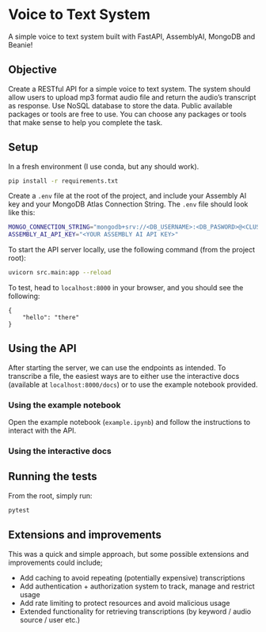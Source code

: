 # Voice to Text System

A simple voice to text system built with FastAPI, AssemblyAI, MongoDB and Beanie!

## Objective

Create a RESTful API for a simple voice to text system. The system should allow users to upload mp3 format audio file and return the audioʼs transcript as response. Use NoSQL database to store the data.
Public available packages or tools are free to use. You can choose any packages or tools that make sense to help you complete the task.

## Setup

In a fresh environment (I use conda, but any should work).

```bash
pip install -r requirements.txt
```

Create a `.env` file at the root of the project, and include your Assembly AI key and your MongoDB Atlas Connection String. The `.env` file should look like this:

```bash
MONGO_CONNECTION_STRING="mongodb+srv://<DB_USERNAME>:<DB_PASWORD>@<CLUSTER>....mongodb.net..."
ASSEMBLY_AI_API_KEY="<YOUR ASSEMBLY AI API KEY>"
```

To start the API server locally, use the following command (from the project root):

```bash
uvicorn src.main:app --reload
```

To test, head to `localhost:8000` in your browser, and you should see the following:

```
{
    "hello": "there"
}
```

## Using the API

After starting the server, we can use the endpoints as intended.
To transcribe a file, the easiest ways are to either use the interactive docs (available at `localhost:8000/docs`) or to use the example notebook provided.

### Using the example notebook

Open the example notebook (`example.ipynb`) and follow the instructions to interact with the API.

### Using the interactive docs

## Running the tests

From the root, simply run:

```bash
pytest
```

## Extensions and improvements

This was a quick and simple approach, but some possible extensions and improvements could include;

- Add caching to avoid repeating (potentially expensive) transcriptions
- Add authentication + authorization system to track, manage and restrict usage
- Add rate limiting to protect resources and avoid malicious usage
- Extended functionality for retrieving transcriptions (by keyword / audio source / user etc.)

